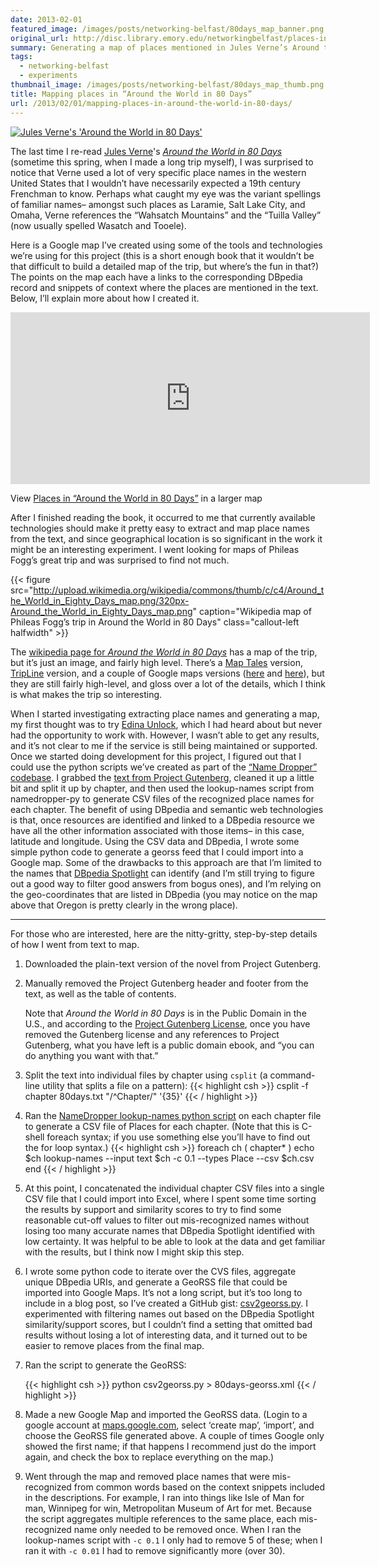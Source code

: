 ```yaml
---
date: 2013-02-01
featured_image: /images/posts/networking-belfast/80days_map_banner.png
original_url: http://disc.library.emory.edu/networkingbelfast/places-in-around-the-world-in-80-days/
summary: Generating a map of places mentioned in Jules Verne’s Around the World in 80 Days.
tags:
  - networking-belfast
  - experiments
thumbnail_image: /images/posts/networking-belfast/80days_map_thumb.png
title: Mapping places in “Around the World in 80 Days”
url: /2013/02/01/mapping-places-in-around-the-world-in-80-days/
---
```




[ ![Jules Verne's 'Around the World in 80 Days'](http://covers.openlibrary.org/b/id/6946042-S.jpg "Cover of Jules Verne's 'Around the World in 80 Days") ](http://openlibrary.org/books/OL24938416M/Around_the_world_in_80_days "Jules Verne's 'Around the World in 80 Days'")

The last time I re-read
<span property="schema:about" resource="http://openlibrary.org/works/OL16036612W/" typeof="schema:Book">
    <span property="schema:author" resource="http://openlibrary.org/authors/OL113611A" typeof="schema:Person">
       <span property="schema:name">[Jules Verne](http://openlibrary.org/works/OL16036612W/Around_the_world_in_80_days)</span>'s
    </span>
    <span property="schema:name">_[Around the World in 80 Days](http://openlibrary.org/works/OL16036612W/Around_the_world_in_80_days)_</span>
    <meta property="schema:datePublished" content="1873"/>
</span>
(sometime this spring, when I made a long trip myself), I was surprised to notice that Verne used a lot of very specific place names in the western United States that I wouldn’t have necessarily expected a 19th century Frenchman to know. Perhaps what caught my eye was the variant spellings of familiar names– amongst such places as Laramie, Salt Lake City, and Omaha, Verne references the “Wahsatch Mountains” and the “Tuilla Valley” (now usually spelled Wasatch and Tooele).

Here is a Google map I’ve created using some of the tools and technologies we’re using for this project (this is a short enough book that it wouldn’t be that difficult to build a detailed map of the trip, but where’s the fun in that?) The points on the map each have a links to the corresponding DBpedia record and snippets of context where the places are mentioned in the text. Below, I’ll explain more about how I created it.

<iframe width="575" height="275" frameborder="0" scrolling="no" marginheight="0" marginwidth="0" src="https://maps.google.com/maps/ms?ie=UTF8&amp;hl=en&amp;oe=UTF8&amp;msa=0&amp;msid=213428359614288492782.0004d4afde682a04c0c05&amp;start=0&amp;num=200&amp;t=m&amp;ll=30.145127,18.28125&amp;spn=132.078103,43.59375&amp;z=1&amp;output=embed"></iframe>

View [Places in “Around the World in 80 Days”](https://maps.google.com/maps/ms?ie=UTF8&hl=en&oe=UTF8&msa=0&msid=213428359614288492782.0004d4afde682a04c0c05&start=0&num=200&t=m&ll=30.145127,18.28125&spn=132.078103,43.59375&z=1&source=embed) in a larger map

After I finished reading the book, it occurred to me that currently available technologies should make it pretty easy to extract and map place names from the text, and since geographical location is so significant in the work it might be an interesting experiment. I went looking for maps of Phileas Fogg’s great trip and was surprised to find not much.


{{< figure src="http://upload.wikimedia.org/wikipedia/commons/thumb/c/c4/Around_the_World_in_Eighty_Days_map.png/320px-Around_the_World_in_Eighty_Days_map.png" caption="Wikipedia map of Phileas Fogg’s trip in Around the World in 80 Days" class="callout-left halfwidth" >}}

The [wikipedia page for _Around the World in 80 Days_](http://en.wikipedia.org/wiki/Around_the_World_in_Eighty_Days) has a map of the trip, but it’s just an image, and fairly high level. There’s a [Map Tales](http://maptal.es/tales/9) version, [TripLine](http://www.tripline.net/trip/AROUND_THE_WORLD_IN_80_DAYS-6343606462231004A325E3B847472428) version, and a couple of Google maps versions ([here](http://goo.gl/maps/H9lNu) and [here](http://goo.gl/maps/8imDx)), but they are still fairly high-level, and gloss over a lot of the details, which I think is what makes the trip so interesting.

When I started investigating extracting place names and generating a map, my first thought was to try [Edina Unlock](http://unlock.edina.ac.uk/home/), which I had heard about but never had the opportunity to work with. However, I wasn’t able to get any results, and it’s not clear to me if the service is still being maintained or supported. Once we started doing development for this project, I figured out that I could use the python scripts we’ve created as part of the [“Name Dropper” codebase](https://github.com/emory-libraries-disc/name-dropper). I grabbed the [text from Project Gutenberg](http://www.gutenberg.org/ebooks/103), cleaned it up a little bit and split it up by chapter, and then used the lookup-names script from namedropper-py to generate CSV files of the recognized place names for each chapter. The benefit of using DBpedia and semantic web technologies is that, once resources are identified and linked to a DBpedia resource we have all the other information associated with those items– in this case, latitude and longitude. Using the CSV data and DBpedia, I wrote some simple python code to generate a georss feed that I could import into a Google map. Some of the drawbacks to this approach are that I’m limited to the names that [DBpedia Spotlight](http://spotlight.dbpedia.org/) can identify (and I’m still trying to figure out a good way to filter good answers from bogus ones), and I’m relying on the geo-coordinates that are listed in DBpedia (you may notice on the map above that Oregon is pretty clearly in the wrong place).

* * *

For those who are interested, here are the nitty-gritty, step-by-step details of how I went from text to map.

1.  Downloaded the plain-text version of the novel from Project Gutenberg.
2.  Manually removed the Project Gutenberg header and footer from the text, as well as the table of contents.

    Note that _Around the World in 80 Days_ is in the Public Domain in the U.S., and according to the [Project Gutenberg License](http://www.gutenberg.org/wiki/Gutenberg:The_Project_Gutenberg_License), once you have removed the Gutenberg license and any references to Project Gutenberg, what you have left is a public domain ebook, and “you can do anything you want with that.”

3.  Split the text into individual files by chapter using `csplit`
    (a command-line utility that splits a file on a pattern):
    {{< highlight csh  >}}
    csplit -f chapter 80days.txt "/^Chapter/" '{35}'
    {{< / highlight >}}

4. Ran the [NameDropper lookup-names python script](http://namedropper.readthedocs.org/en/latest/scripts.html#lookup-names) on each chapter file to generate a CSV file of Places for each chapter.
    (Note that this is C-shell foreach syntax; if you use something else you’ll have to find out the for loop syntax.)
    {{< highlight csh  >}}
    foreach ch ( chapter* )
        echo $ch
        lookup-names --input text $ch -c 0.1 --types Place --csv $ch.csv
        end
    {{< / highlight >}}

5.  At this point, I concatenated the individual chapter CSV files into a single CSV file that I could import into Excel, where I spent some time sorting the results by support and similarity scores to try to find some reasonable cut-off values to filter out mis-recognized names without losing too many accurate names that DBpedia Spotlight identified with low certainty. It was helpful to be able to look at the data and get familiar with the results, but I think now I might skip this step.

6.  I wrote some python code to iterate over the CVS files, aggregate unique DBpedia URIs, and generate a GeoRSS file that could be imported into Google Maps. It’s not a long script, but it’s too long to include in a blog post, so I’ve created a GitHub gist: [csv2georss.py](https://gist.github.com/4693891). I experimented with filtering names out based on the DBpedia Spotlight similarity/support scores, but I couldn’t find a setting that omitted bad results without losing a lot of interesting data, and it turned out to be easier to remove places from the final map.

7.  Ran the script to generate the GeoRSS:

    {{< highlight csh  >}}
    python csv2georss.py > 80days-georss.xml
    {{< / highlight >}}

8.  Made a new Google Map and imported the GeoRSS data. (Login to a google account at [maps.google.com](http://maps.google.com), select ‘create map’, ‘import’, and choose the GeoRSS file generated above. A couple of times Google only showed the first name; if that happens I recommend just do the import again, and check the box to replace everything on the map.)

9. Went through the map and removed place names that were mis-recognized from common words based on the context snippets included in the descriptions. For example, I ran into things like Isle of Man for man, Winnipeg for win, Metropolitan Museum of Art for met. Because the script aggregates multiple references to the same place, each mis-recognized name only needed to be removed once. When I ran the lookup-names script with `-c 0.1` I only had to remove 5 of these; when I ran it with `-c 0.01` I had to remove significantly more (over 30).
